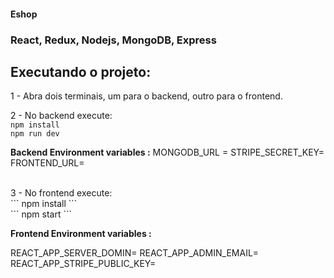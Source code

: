 #### Eshop

### React, Redux, Nodejs, MongoDB, Express

## Executando o projeto:

1 - Abra dois terminais, um para o backend, outro para o frontend.

2 - No backend execute: 
<br>
``` npm install ``` 
<br>
``` npm run dev ``` 
<br>

**Backend Environment variables :**
MONGODB_URL =
STRIPE_SECRET_KEY=
FRONTEND_URL=





<br>
3 - No frontend execute: 
<br>
``` npm install ```
<br>
``` npm start ```
<br>

**Frontend Environment variables :**

REACT_APP_SERVER_DOMIN=
REACT_APP_ADMIN_EMAIL=
REACT_APP_STRIPE_PUBLIC_KEY=
